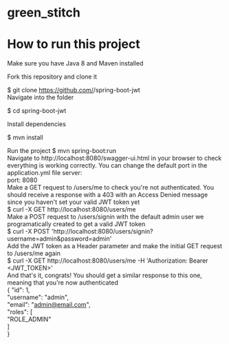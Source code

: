 # green_stitch
# How to run this project<br />
Make sure you have Java 8 and Maven installed<br />

Fork this repository and clone it <br />

$ git clone https://github.com/<your-user>/spring-boot-jwt <br />
Navigate into the folder <br />

$ cd spring-boot-jwt

Install dependencies <br />

$ mvn install <br />

Run the project
$ mvn spring-boot:run <br />
Navigate to http://localhost:8080/swagger-ui.html in your browser to check everything is working correctly. You can change the default port in the application.yml file
server:<br />
        port: 8080 <br />
Make a GET request to /users/me to check you're not authenticated. You should receive a response with a 403 with an Access Denied message since you haven't set your valid JWT token yet <br />
$ curl -X GET http://localhost:8080/users/me <br />
Make a POST request to /users/signin with the default admin user we programatically created to get a valid JWT token <br />
$ curl -X POST 'http://localhost:8080/users/signin?username=admin&password=admin' <br />
Add the JWT token as a Header parameter and make the initial GET request to /users/me again <br />
$ curl -X GET http://localhost:8080/users/me -H 'Authorization: Bearer <JWT_TOKEN>' <br />
And that's it, congrats! You should get a similar response to this one, meaning that you're now authenticated <br />
{
  "id": 1, <br />
  "username": "admin", <br />
  "email": "admin@email.com", <br />
  "roles": [ <br />
    "ROLE_ADMIN" <br />
  ] <br />
} <br />
